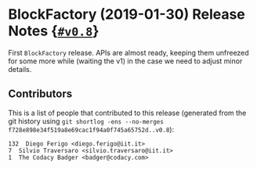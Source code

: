 # BlockFactory (2019-01-30) Release Notes {[`#v0.8`](https://github.com/robotology/blockfactory/releases/tag/v0.8)}

First `BlockFactory` release. APIs are almost ready, keeping them unfreezed for some more while (waiting the v1) in the case we need to adjust minor details.

## Contributors

This is a list of people that contributed to this release (generated from the git history using `git shortlog -ens --no-merges f728e898e34f519a8e69cac1f94a0f745a65752d..v0.8`):

```
132  Diego Ferigo <diego.ferigo@iit.it>
7  Silvio Traversaro <silvio.traversaro@iit.it>
1  The Codacy Badger <badger@codacy.com>
```

